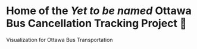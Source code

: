 # Home of the *Yet to be named* Ottawa Bus Cancellation Tracking Project 🚌
Visualization for Ottawa Bus Transportation
